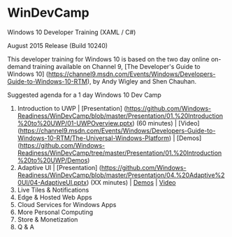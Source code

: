 # WinDevCamp
Windows 10 Developer Training (XAML / C#)

August 2015 Release (Build 10240)

This developer training for Windows 10 is based on the two day online on-demand training available on Channel 9, [The Developer's Guide to Windows 10] (https://channel9.msdn.com/Events/Windows/Developers-Guide-to-Windows-10-RTM), by Andy Wigley and Shen Chauhan.

Suggested agenda for a 1 day Windows 10 Dev Camp

1. Introduction to UWP | [Presentation] (https://github.com/Windows-Readiness/WinDevCamp/blob/master/Presentation/01.%20Introduction%20to%20UWP/01-UWPOverview.pptx) \(60 minutes\) | [Video] (https://channel9.msdn.com/Events/Windows/Developers-Guide-to-Windows-10-RTM/The-Universal-Windows-Platform) | [Demos] (https://github.com/Windows-Readiness/WinDevCamp/tree/master/Presentation/01.%20Introduction%20to%20UWP/Demos)
2. Adaptive UI | [Presentation] (https://github.com/Windows-Readiness/WinDevCamp/blob/master/Presentation/04.%20Adaptive%20UI/04-AdaptiveUI.pptx) \(XX minutes\) | [Demos](https://github.com/Windows-Readiness/WinDevCamp/tree/master/Presentation/04.%20Adaptive%20UI/Demos) | [Video](https://channel9.msdn.com/Events/Windows/Developers-Guide-to-Windows-10-RTM/Adaptive-UI)
3. Live Tiles & Notifications
4. Edge & Hosted Web Apps
5. Cloud Services for Windows Apps
6. More Personal Computing
7. Store & Monetization
8. Q & A
